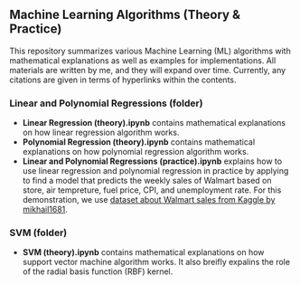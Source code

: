 ## Machine Learning Algorithms (Theory & Practice)

This repository summarizes various Machine Learning (ML) algorithms with mathematical explanations as well as examples for implementations. All materials are written by me, and they will expand over time. Currently, any citations are given in terms of hyperlinks within the contents.


### Linear and Polynomial Regressions (folder)
* **Linear Regression (theory).ipynb** contains mathematical explanations on how linear regression algorithm works.
* **Polynomial Regression (theory).ipynb** contains mathematical explanations on how polynomial regression algorithm works.
* **Linear and Polynomial Regressions (practice).ipynb** explains how to use linear regression and polynomial regression in practice by applying to find a model that predicts the weekly sales of Walmart based on store, air tempreture, fuel price, CPI, and unemployment rate. For this demonstration, we use [dataset about Walmart sales from Kaggle by mikhail1681](https://www.kaggle.com/datasets/mikhail1681/walmart-sales?select=Walmart_sales.csv).

### SVM (folder)
* **SVM (theory).ipynb** contains mathematical explanations on how support vector machine algorithm works. It also breifly expalins the role of the radial basis function (RBF) kernel.
